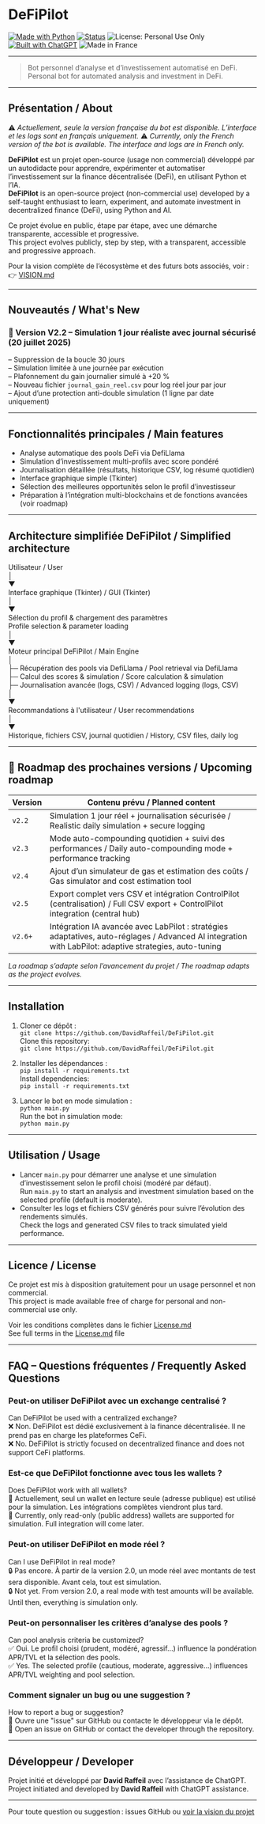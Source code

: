 # DeFiPilot

[![Made with Python](https://img.shields.io/badge/Made%20with-Python-3776AB?logo=python&logoColor=white)](https://www.python.org/)
[![Status](https://img.shields.io/badge/status-stable-brightgreen)]()
![License: Personal Use Only](https://img.shields.io/badge/license-Personal--Use--Only-lightgrey)
[![Built with ChatGPT](https://img.shields.io/badge/built%20with-ChatGPT-10a37f?logo=openai&logoColor=white)](https://openai.com/chatgpt)
![Made in France](https://img.shields.io/badge/Made%20in-France-blue?logo=france&logoColor=white)

---

> Bot personnel d’analyse et d’investissement automatisé en DeFi.
> Personal bot for automated analysis and investment in DeFi.

---

## Présentation / About

⚠️ *Actuellement, seule la version française du bot est disponible. L’interface et les logs sont en français uniquement.*
⚠️ *Currently, only the French version of the bot is available. The interface and logs are in French only.*

**DeFiPilot** est un projet open-source (usage non commercial) développé par un autodidacte pour apprendre, expérimenter et automatiser l’investissement sur la finance décentralisée (DeFi), en utilisant Python et l’IA.  
**DeFiPilot** is an open-source project (non-commercial use) developed by a self-taught enthusiast to learn, experiment, and automate investment in decentralized finance (DeFi), using Python and AI.

Ce projet évolue en public, étape par étape, avec une démarche transparente, accessible et progressive.  
This project evolves publicly, step by step, with a transparent, accessible and progressive approach.

Pour la vision complète de l’écosystème et des futurs bots associés, voir :  
👉 [VISION.md](https://github.com/DavidRaffeil/DeFiPilot/blob/main/VISION.md)

---

## Nouveautés / What's New

### 🔹 Version V2.2 – Simulation 1 jour réaliste avec journal sécurisé (20 juillet 2025)

– Suppression de la boucle 30 jours  
– Simulation limitée à une journée par exécution  
– Plafonnement du gain journalier simulé à +20 %  
– Nouveau fichier `journal_gain_reel.csv` pour log réel jour par jour  
– Ajout d’une protection anti-double simulation (1 ligne par date uniquement)

---

## Fonctionnalités principales / Main features

* Analyse automatique des pools DeFi via DefiLlama  
* Simulation d’investissement multi-profils avec score pondéré  
* Journalisation détaillée (résultats, historique CSV, log résumé quotidien)  
* Interface graphique simple (Tkinter)  
* Sélection des meilleures opportunités selon le profil d’investisseur  
* Préparation à l’intégration multi-blockchains et de fonctions avancées (voir roadmap)

---

## Architecture simplifiée DeFiPilot / Simplified architecture

Utilisateur / User  
│  
▼  
Interface graphique (Tkinter) / GUI (Tkinter)  
│  
▼  
Sélection du profil & chargement des paramètres  
Profile selection & parameter loading  
│  
▼  
Moteur principal DeFiPilot / Main Engine  
│  
├─ Récupération des pools via DefiLlama / Pool retrieval via DefiLlama  
├─ Calcul des scores & simulation / Score calculation & simulation  
├─ Journalisation avancée (logs, CSV) / Advanced logging (logs, CSV)  
│  
▼  
Recommandations à l'utilisateur / User recommendations  
│  
▼  
Historique, fichiers CSV, journal quotidien / History, CSV files, daily log

---

## 🚣️ Roadmap des prochaines versions / Upcoming roadmap

| Version | Contenu prévu / Planned content                                                                                                                        |
| ------- | ------------------------------------------------------------------------------------------------------------------------------------------------------ |
| `v2.2`  | Simulation 1 jour réel + journalisation sécurisée / Realistic daily simulation + secure logging                                                       |
| `v2.3`  | Mode auto-compounding quotidien + suivi des performances / Daily auto-compounding mode + performance tracking                                          |
| `v2.4`  | Ajout d’un simulateur de gas et estimation des coûts / Gas simulator and cost estimation tool                                                          |
| `v2.5`  | Export complet vers CSV et intégration ControlPilot (centralisation) / Full CSV export + ControlPilot integration (central hub)                        |
| `v2.6+` | Intégration IA avancée avec LabPilot : stratégies adaptatives, auto-réglages / Advanced AI integration with LabPilot: adaptive strategies, auto-tuning |

*La roadmap s’adapte selon l’avancement du projet / The roadmap adapts as the project evolves.*

---

## Installation

1. Cloner ce dépôt :  
   `git clone https://github.com/DavidRaffeil/DeFiPilot.git`  
   Clone this repository:  
   `git clone https://github.com/DavidRaffeil/DeFiPilot.git`

2. Installer les dépendances :  
   `pip install -r requirements.txt`  
   Install dependencies:  
   `pip install -r requirements.txt`

3. Lancer le bot en mode simulation :  
   `python main.py`  
   Run the bot in simulation mode:  
   `python main.py`

---

## Utilisation / Usage

* Lancer `main.py` pour démarrer une analyse et une simulation d’investissement selon le profil choisi (modéré par défaut).  
  Run `main.py` to start an analysis and investment simulation based on the selected profile (default is moderate).  
* Consulter les logs et fichiers CSV générés pour suivre l’évolution des rendements simulés.  
  Check the logs and generated CSV files to track simulated yield performance.

---

## Licence / License

Ce projet est mis à disposition gratuitement pour un usage personnel et non commercial.  
This project is made available free of charge for personal and non-commercial use only.

Voir les conditions complètes dans le fichier [License.md](./License.md)  
See full terms in the [License.md](./License.md) file

---

## FAQ – Questions fréquentes / Frequently Asked Questions

### Peut-on utiliser DeFiPilot avec un exchange centralisé ?

Can DeFiPilot be used with a centralized exchange?  
❌ Non. DeFiPilot est dédié exclusivement à la finance décentralisée. Il ne prend pas en charge les plateformes CeFi.  
❌ No. DeFiPilot is strictly focused on decentralized finance and does not support CeFi platforms.

### Est-ce que DeFiPilot fonctionne avec tous les wallets ?

Does DeFiPilot work with all wallets?  
🧪 Actuellement, seul un wallet en lecture seule (adresse publique) est utilisé pour la simulation. Les intégrations complètes viendront plus tard.  
🧪 Currently, only read-only (public address) wallets are supported for simulation. Full integration will come later.

### Peut-on utiliser DeFiPilot en mode réel ?

Can I use DeFiPilot in real mode?  
🔒 Pas encore. À partir de la version 2.0, un mode réel avec montants de test sera disponible. Avant cela, tout est simulation.  
🔒 Not yet. From version 2.0, a real mode with test amounts will be available. Until then, everything is simulation only.

### Peut-on personnaliser les critères d’analyse des pools ?

Can pool analysis criteria be customized?  
✅ Oui. Le profil choisi (prudent, modéré, agressif…) influence la pondération APR/TVL et la sélection des pools.  
✅ Yes. The selected profile (cautious, moderate, aggressive...) influences APR/TVL weighting and pool selection.

### Comment signaler un bug ou une suggestion ?

How to report a bug or suggestion?  
💬 Ouvre une "issue" sur GitHub ou contacte le développeur via le dépôt.  
💬 Open an issue on GitHub or contact the developer through the repository.

---

## Développeur / Developer

Projet initié et développé par **David Raffeil** avec l’assistance de ChatGPT.  
Project initiated and developed by **David Raffeil** with ChatGPT assistance.

---

Pour toute question ou suggestion : issues GitHub ou [voir la vision du projet](https://github.com/DavidRaffeil/DeFiPilot/blob/main/VISION.md)
